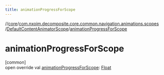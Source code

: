 ```yaml
---
title: animationProgressForScope
---
```

//[core](../../../index.html)/[com.nxoim.decomposite.core.common.navigation.animations.scopes](../index.html)/[DefaultContentAnimatorScope](index.html)/[animationProgressForScope](animation-progress-for-scope.html)



# animationProgressForScope



[common]\
open override val [animationProgressForScope](animation-progress-for-scope.html): [Float](https://kotlinlang.org/api/latest/jvm/stdlib/kotlin/-float/index.html)




